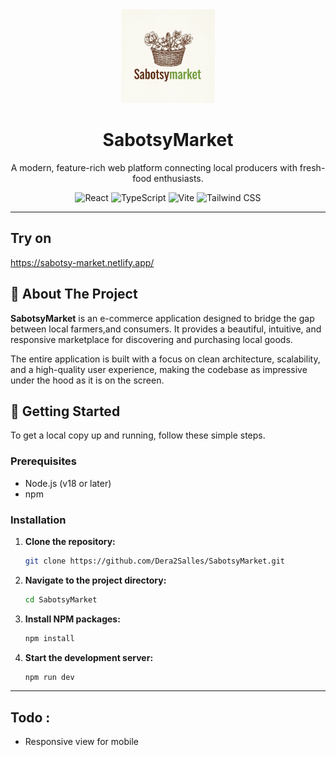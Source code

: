 <div align="center">
  <img src="src/assets/logo.png" alt="LocalHarvest Hub Logo" width="150">
  <h1>SabotsyMarket</h1>
  <p>
    A modern, feature-rich web platform connecting local producers with fresh-food enthusiasts.
  </p>
  <p>
    <img src="https://img.shields.io/badge/React-20232A?style=for-the-badge&logo=react&logoColor=61DAFB" alt="React">
    <img src="https://img.shields.io/badge/TypeScript-007ACC?style=for-the-badge&logo=typescript&logoColor=white" alt="TypeScript">
    <img src="https://img.shields.io/badge/Vite-646CFF?style=for-the-badge&logo=vite&logoColor=white" alt="Vite">
    <img src="https://img.shields.io/badge/Tailwind_CSS-38B2AC?style=for-the-badge&logo=tailwind-css&logoColor=white" alt="Tailwind CSS">
  </p>
</div>

---

## Try on 
https://sabotsy-market.netlify.app/

## 🌟 About The Project

**SabotsyMarket** is an e-commerce application designed to bridge the gap between local farmers,and consumers. It provides a beautiful, intuitive, and responsive marketplace for discovering and purchasing local goods.

The entire application is built with a focus on clean architecture, scalability, and a high-quality user experience, making the codebase as impressive under the hood as it is on the screen.



## 🚀 Getting Started

To get a local copy up and running, follow these simple steps.

### Prerequisites

- Node.js (v18 or later)
- npm

### Installation

1.  **Clone the repository:**
    ```sh
    git clone https://github.com/Dera2Salles/SabotsyMarket.git
    ```
2.  **Navigate to the project directory:**
    ```sh
    cd SabotsyMarket
    ```
3.  **Install NPM packages:**
    ```sh
    npm install
    ```
4.  **Start the development server:**
    ```sh
    npm run dev
    ```

---

## Todo :
  - Responsive view for mobile
